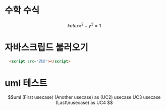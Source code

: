 # 수학 수식
$$katex
x^2 + y^2 = 1
$$

# 자바스크립드 불러오기
```html
  <script src="경로"></script>
  ```
 # uml 테스트
$$uml
(First usecase)
(Another usecase) as (UC2)
usecase UC3
usecase (Last\nusecase) as UC4
$$